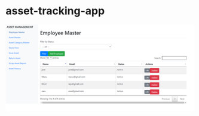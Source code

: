 ﻿# asset-tracking-app
![Asset Tracking App Screenshot](https://github.com/anoopAnil003/asset-tracking-app/blob/main/screenshots/employee-master.png)
